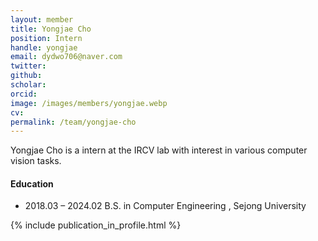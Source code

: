 ```yaml
---
layout: member
title: Yongjae Cho
position: Intern
handle: yongjae
email: dydwo706@naver.com
twitter: 
github: 
scholar: 
orcid: 
image: /images/members/yongjae.webp
cv: 
permalink: /team/yongjae-cho
---
```


Yongjae Cho is a intern at the IRCV lab with interest in various computer vision tasks.


#### Education

<ul class="chronological">

  <li><span>2018.03 – 2024.02</span> B.S. in Computer Engineering
, Sejong University</li>
  
</ul>

{% include publication_in_profile.html %}
